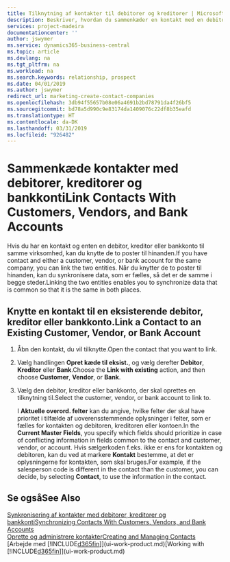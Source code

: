 ```yaml
---
title: Tilknytning af kontakter til debitorer og kreditorer | Microsoft Docs
description: Beskriver, hvordan du sammenkæder en kontakt med en debitor, kreditor eller bankkonto fra samme virksomhed, så du kan synkronisere fælles data.
services: project-madeira
documentationcenter: ''
author: jswymer
ms.service: dynamics365-business-central
ms.topic: article
ms.devlang: na
ms.tgt_pltfrm: na
ms.workload: na
ms.search.keywords: relationship, prospect
ms.date: 04/01/2019
ms.author: jswymer
redirect_url: marketing-create-contact-companies
ms.openlocfilehash: 3db94f55657b08e06a4691b2bd78791da4f26bf5
ms.sourcegitcommit: bd78a5d990c9e83174da1409076c22df8b35eafd
ms.translationtype: HT
ms.contentlocale: da-DK
ms.lasthandoff: 03/31/2019
ms.locfileid: "926482"
---
```

# <a name="link-contacts-with-customers-vendors-and-bank-accounts"></a><span data-ttu-id="89c0d-103">Sammenkæde kontakter med debitorer, kreditorer og bankkonti</span><span class="sxs-lookup"><span data-stu-id="89c0d-103">Link Contacts With Customers, Vendors, and Bank Accounts</span></span>
<span data-ttu-id="89c0d-104">Hvis du har en kontakt og enten en debitor, kreditor eller bankkonto til samme virksomhed, kan du knytte de to poster til hinanden.</span><span class="sxs-lookup"><span data-stu-id="89c0d-104">If you have contact and either a customer, vendor, or bank account for the same company, you can link the two entities.</span></span> <span data-ttu-id="89c0d-105">Når du knytter de to poster til hinanden, kan du synkronisere data, som er fælles, så det er de samme i begge steder.</span><span class="sxs-lookup"><span data-stu-id="89c0d-105">Linking the two entities enables you to synchronize data that is common so that it is the same in both places.</span></span>

## <a name="link-a-contact-to-an-existing-customer-vendor-or-bank-account"></a><span data-ttu-id="89c0d-106">Knytte en kontakt til en eksisterende debitor, kreditor eller bankkonto.</span><span class="sxs-lookup"><span data-stu-id="89c0d-106">Link a Contact to an Existing Customer, Vendor, or Bank Account</span></span>
1. <span data-ttu-id="89c0d-107">Åbn den kontakt, du vil tilknytte.</span><span class="sxs-lookup"><span data-stu-id="89c0d-107">Open the contact that you want to link.</span></span>
2. <span data-ttu-id="89c0d-108">Vælg handlingen **Opret kæde til eksist.**, og vælg derefter **Debitor**, **Kreditor** eller **Bank**.</span><span class="sxs-lookup"><span data-stu-id="89c0d-108">Choose the **Link with existing** action, and then choose **Customer**, **Vendor**, or **Bank**.</span></span>
3. <span data-ttu-id="89c0d-109">Vælg den debitor, kreditor eller bankkonto, der skal oprettes en tilknytning til.</span><span class="sxs-lookup"><span data-stu-id="89c0d-109">Select the customer, vendor, or bank account to link to.</span></span>

   <span data-ttu-id="89c0d-110">I **Aktuelle overord. felter** kan du angive, hvilke felter der skal have prioritet i tilfælde af uoverensstemmende oplysninger i felter, som er fælles for kontakten og debitoren, kreditoren eller kontoen.</span><span class="sxs-lookup"><span data-stu-id="89c0d-110">In the **Current Master Fields**, you specify which fields should prioritize in case of conflicting information in fields common to the contact and customer, vendor, or account.</span></span> <span data-ttu-id="89c0d-111">Hvis sælgerkoden f.eks. ikke er ens for kontakten og debitoren, kan du ved at markere **Kontakt** bestemme, at det er oplysningerne for kontakten, som skal bruges.</span><span class="sxs-lookup"><span data-stu-id="89c0d-111">For example, if the salesperson code is different in the contact than the customer, you can decide, by selecting **Contact**, to use the information in the contact.</span></span>

## <a name="see-also"></a><span data-ttu-id="89c0d-112">Se også</span><span class="sxs-lookup"><span data-stu-id="89c0d-112">See Also</span></span>
[<span data-ttu-id="89c0d-113">Synkronisering af kontakter med debitorer, kreditorer og bankkonti</span><span class="sxs-lookup"><span data-stu-id="89c0d-113">Synchronizing Contacts With Customers, Vendors, and Bank Accounts</span></span>](marketing-synchronize-contacts-customers-vendors-bank-accounts.md)  
[<span data-ttu-id="89c0d-114">Oprette og administrere kontakter</span><span class="sxs-lookup"><span data-stu-id="89c0d-114">Creating and Managing Contacts</span></span>](marketing-contacts.md)  
<span data-ttu-id="89c0d-115">[Arbejde med [!INCLUDE[d365fin](includes/d365fin_md.md)]](ui-work-product.md)</span><span class="sxs-lookup"><span data-stu-id="89c0d-115">[Working with [!INCLUDE[d365fin](includes/d365fin_md.md)]](ui-work-product.md)</span></span>  
